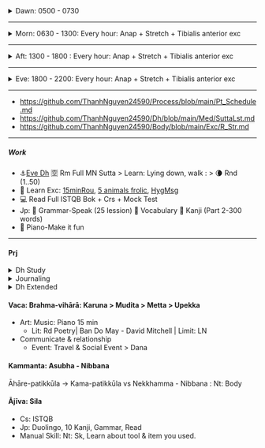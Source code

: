 <details><summary>Dawn: 0500 - 0730 </summary>

- **0500 – 0520** : 🚽 Bathroom + 🌄 Outsite: Remember & Recite Chant (Pali & Vietnamese) + Sutta
- **0520 – 0530** : ☕ Get [Caffeine Drink](https://github.com/ThanhNguyen24590/Body/blob/main/Food/Drink%20%26%20Supplement.txt) + ✨ Kaya-sati: [Stretch](https://github.com/ThanhNguyen24590/Body/blob/main/Exc/R_DexL.md) > 🔅 Notice muscle to focus 
- **0530 – 0540** : 🌻 Sutta Reading - Walk: Summarize & memorize MN 1 - Sujato
- **0540 – 0600** : 🌬️ Book Reading: Fast read- No think- Note concept to Sati-note.
#### 0600
- **0600 – 0620** : 🚿 Bath + 🍵 Food contemplation: Light Breakfast + Prep Lunch
- **0620 – 0635** : 🐜 Prep (Work items, Clothes, Book Travel..) + Sati-note
- **0620 – 0635** : 🚌 Bus + Work on the Note
#### Sati-note
- 🔥 Book: Recollect concepts + Mindmaping + Questioning.
- ☀️ Ānāpānasati as weather station, Stability & Joy
- 🔵 Protection: 
  - 🙏 Refuge & Direction: Dhamma 
  - 🌌 Emotion: Metta/Karuna 
  - 🍖 Limitation & Resolve: Mara
  - ☣️ Health: Asubha
</details>

---
<details><summary>Morn: 0630 - 1300: Every hour: Anap + Stretch + Tibialis anterior exc</summary>

- **0730 – 0745** : 🈳 Qigong : Connect breath and body, loosen joints.
- **0745 – 0800** : ☕ Prep Office + Drink + Hygiene
#### 0800
- **0800 – 0815** : 🎯 Check chat > mail > calendar > Jira Dashboard + Review Task: done & need done. Need anymore resouce?
- **0815 – 0830** : ⏰ Set time block for task, structurize time.  Check & Update Schedule Paper: Make the objective & deadline clear.
- **0830 – 0840** : 🍀 Daily Report: Talk what done, what to do TODAY + Progress on Long term + Check Calendar.  
- **0840 – 0900** : 🍚 Prep/Get resource.

#### 0900
- **0900 – 0930** : 💻 Career Study – ISTQB : Read a section or do a short mock test. *Supports yearly certification exam goal.*  
- **0930 – 1000** : 🎐 Japanese Grammar & Vocabulary : Practice grammar pattern & 10 words. *Supports yearly JLPT N5 goal.* 
#### 1000 
- **1000 – 1030** : 📖 Dhamma Book (On the Path) : Read 1 section & highlight key phrase. *Supports daily study.*  
- **1030 – 1100** : 🎶 Piano Practice : Play casually for joy. *Supports daily leisure & balance.*  
#### 1100
- **1100 – 1130** : 🧘 Meditation – Karuṇā or Marana : Reflect on compassion or death. *Supports daily Dhamma cycle.*  
- **1130 – 1200** : 🥗 Lunch Prep & Meal : Eat slowly, add fruit. *Supports health & energy.*  

#### 1200
- **1200 – 1220** : 🥗 Lunch
- **1220 – 1230** : ➰ Stretch + 🈂️ Rw Jp
- **1230 – 1300** : ☀️ [Dh Talk](https://www.dhammatalks.org/audio/morning/) + 🌬️ Anapanasati 4.
</details>

---
<details><summary>Aft: 1300 - 1800 : Every hour: Anap + Stretch + Tibialis anterior exc</summary>

- **1300 – 1305** : Hygiene * Prep Drink
- **1305 – 1310** : Upd Task + Upd Schedule + Upd Sati-Note
- **1655 – 1700** : Hyg + Prep Off
#### 1700
- **1700 – 1830** : 🚌 Bus + Work on the Sati-note
#### Sati-note
- 🔥 Book: Recollect concepts + Mindmaping + Questioning.
- ☀️ Ānāpānasati as weather station, Stability & Joy
- :large_blue_circle: Protection: 
  - 🙏 Refuge & Direction: Dhamma 
  - 🌌 Emotion: Metta/Karuna 
  - 🍖 Limitation & Resolve: Mara
  - ☣️ Health: Asubha
</details>

---
<details><summary>Eve: 1800 - 2200: Every hour: Anap + Stretch + Tibialis anterior exc</summary>

- **1800 – 1830** : 🚶 Run/Walk + Anap
- **1830 – 1840** : 🕯️ Preparation : Change clothes, adjust room environment.  
- **1840 – 1900** : 🍲 Short Dinner

#### 1900
- **1900 – 1910** : :shower: Bath + ☣️ Health: Asubha > Reset & Refresh
- **1910 – 1930** : 🌿 Prep drink + Update Schedule Paper for Eve + Chant Recollect Transition 
- **1930 – 2000** : 🌙 Qigong | Gentle Stretching | Music > Lying down release body tension & Rest

#### 2000
- **2000 – 2015** : :waning_crescent_moon: Sutta Reading 
- **2015 – 2030** : 🎐 Japanese Study – Grammar & Vocabulary
- **2030 – 2100** : :curly_loop: Stretch + :muscle: Exc Str 
#### 2100
- **2100 – 2130** : 💻 ISTQB
- **2145 – 2200** : 🎶 Piano – Make it fun
#### 2200
- **2200 – 2210** : 📓 Journaling & Reflection : Note Dhamma insight, what went well today. > Reflection & growth.
- **2215 – 2230** :  Prep Morn Schedule 🌿 Sleep Prep (DexL stretch, hygiene) > Sleep
</details>

---
+ https://github.com/ThanhNguyen24590/Process/blob/main/Pt_Schedule.md
+ https://github.com/ThanhNguyen24590/Dh/blob/main/Med/SuttaLst.md
+ https://github.com/ThanhNguyen24590/Body/blob/main/Exc/R_Str.md
---
##### Work
+ :anchor:[Eve Dh](https://www.dhammatalks.org/audio/evening/) :u7a7a: Rm Full MN Sutta > Learn: Lying down, walk : > :waning_crescent_moon: Rnd (1..50)
+ :muscle: Learn Exc: [15minRou](https://github.com/ThanhNguyen24590/Process/blob/main/Body/15minRou.md), [5 animals frolic](https://github.com/ThanhNguyen24590/Process/blob/main/Body/5-Animals.md), [HygMsg](https://github.com/ThanhNguyen24590/Process/blob/main/Body/HygMsg.md)
+ :computer: Read Full ISTQB Bok + Crs + Mock Test
+ Jp: :fallen_leaf: Grammar-Speak (25 lession) :cherry_blossom: Vocabulary :mount_fuji: Kanji (Part 2-300 words)
+ :musical_keyboard: Piano-Make it fun  

---
#### Prj
<details><summary>Dh Study</summary>

Daily
+ Rm & Org TriPitaka: Rd [MN 1](https://suttacentral.net/mn-mulapannasa) | [Ls](https://www.paliaudio.com/majjhima-nikaya) | Rsr Pali -> Vid Sutta
+ Chant (Find Chant zone with suitable rythm), Dh Talk ([Morn Short](https://www.dhammatalks.org/audio/morning/), [Eve](https://www.dhammatalks.org/audio/evening/)), Med
+ Rd: [stg On The Path](https://www.dhammatalks.org/books/OnThePath/Section0001.html)

Weekly
+ [Med Guide](https://www.dhammatalks.org/mp3_guidedMed_index.html)
+ Long Talk: [Lecture](https://www.dhammatalks.org/audio/lectures/), [Ajahn Sujato](https://bswa.org/teachings/?teaching_topic=0&teacher=585&media_type=&keywords=), [Ajahn Brahm](https://bswa.org/teachings/?teaching_topic=0&teacher=564&media_type=&keywords=)
+ Rsr: Csr: Early Meditation + Ajahn Brahmamavaso, ...
  + Neuroscience, Psychology & Science of Mind: Robert M. Sapolsky - Behave (Lib>NonFic.Mind),
  + Wiki: https://en.wikipedia.org/wiki/Emotion
</details>
<details><summary>Journaling</summary>

+ Hour start: Mk sche & goal for each hour.
+ Hour end: Log Emotion  & Check Progress > Journaling > Rw & Upd Process
</details>

<details>
  <summary>Dh Extended</summary>
+ Expand [Kammaṭṭhāna](https://en.wikipedia.org/wiki/Kamma%E1%B9%AD%E1%B9%ADh%C4%81na)
+ Rd [stg Mindful of the Body](https://www.dhammatalks.org/books/MindfulBody/Section0001.html)
+ Ls Dhamma talk, Med Guide > Med : Thai forest tradition: Thanissaro, Ajahn Brahm, Ajahn Sujato,...
+ Myanmar tradition, Buddhism Academia, History & Nonfiction : Pa Auk, Bikkhu Bodhi, Culadasa,..+ : Why Buddhism is true
+ Eastern Philosophy: Mahayana, vajrayana, secular Buddhism, Chinese philosophy, Indian philosophy
+ Philosophy of mind: Western philosophy
+  Productivity: Learning how to learn, time mng.
</details>



#### Vaca: Brahma-vihārā: Karuna > Mudita > Metta > Upekka
+ Art: Music: Piano 15 min
  + Lit: Rd Poetry| Ban Do May - David Mitchell | Limit: LN
+ Communicate & relationship
  + Event: Travel & Social Event > Dana
#### Kammanta: Asubha - Nibbana 
Āhāre-patikkūla -> Kama-patikkūla vs Nekkhamma - Nibbana : Nt: Body
#### Ājīva: Sila
+ Cs: ISTQB
+ Jp: Duolingo, 10 Kanji, Gammar, Read
+ Manual Skill: Nt: Sk, Learn about tool & item you used.





































